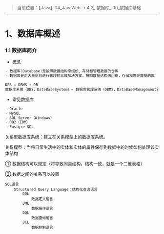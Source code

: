 > 当前位置：【Java】04_JavaWeb  -> 4.2_ 数据库_ 00_数据库基础

----



# 1、数据库概述

### 1.1 数据库简介

- 概念

```java
- 数据库(Database)是按照数据结构来组织、存储和管理数据的仓库
- 数据库是对大量信息进行管理的高效解决方案，按照数据结构来组织，存储和管理数据的库
    
DBS = DBMS + DB
数据库系统（DBS，DateBaseSystem）= 数据库管理系统（DBMS，DataBaseManagementSystem）+ 数据库（DataBase）
```

- 常见数据库

```java
- Oracle
- MySQL
- SQL Server（Windows）
- DB2（IBM）
- Postgre SQL
```



关系型数据库系统：建立在关系模型上的数据库系统。

关系模型：当将日常生活中的实体和实体的属性保存到数据中的时候如何处理该实体结构

①	数据结构可以规定（将导致同类结构，结构一致，就是一个二维表格）

②	数据之间的关系可以设置








	SQL语言
		Structured Query Language：结构化查询语言
			DDL
				数据定义语言
			DML
				数据操作语言
			DQL
				数据查询语言
			DCL
				数据控制语言